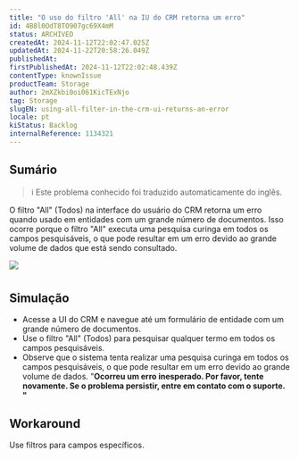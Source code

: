 ```yaml
---
title: "O uso do filtro 'All' na IU do CRM retorna um erro"
id: 4B8l0OdT8TO907gc69X4mM
status: ARCHIVED
createdAt: 2024-11-12T22:02:47.025Z
updatedAt: 2024-11-22T20:58:26.049Z
publishedAt: 
firstPublishedAt: 2024-11-12T22:02:48.439Z
contentType: knownIssue
productTeam: Storage
author: 2mXZkbi0oi061KicTExNjo
tag: Storage
slugEN: using-all-filter-in-the-crm-ui-returns-an-error
locale: pt
kiStatus: Backlog
internalReference: 1134321
---
```


## Sumário

>ℹ️ Este problema conhecido foi traduzido automaticamente do inglês.


O filtro "All" (Todos) na interface do usuário do CRM retorna um erro quando usado em entidades com um grande número de documentos. Isso ocorre porque o filtro "All" executa uma pesquisa curinga em todos os campos pesquisáveis, o que pode resultar em um erro devido ao grande volume de dados que está sendo consultado.

 ![](https://raw.githubusercontent.com/vtexdocs/help-center-content/refs/heads/main/docs/pt/known-issues/Storage/o-uso-do-filtro-all-na-iu-do-crm-retorna-um-erro_1.png)

#

## Simulação



- Acesse a UI do CRM e navegue até um formulário de entidade com um grande número de documentos.
- Use o filtro "All" (Todos) para pesquisar qualquer termo em todos os campos pesquisáveis.
- Observe que o sistema tenta realizar uma pesquisa curinga em todos os campos pesquisáveis, o que pode resultar em um erro devido ao grande volume de dados.
"**Ocorreu um erro inesperado. Por favor, tente novamente. Se o problema persistir, entre em contato com o suporte. "**



## Workaround


Use filtros para campos específicos.

